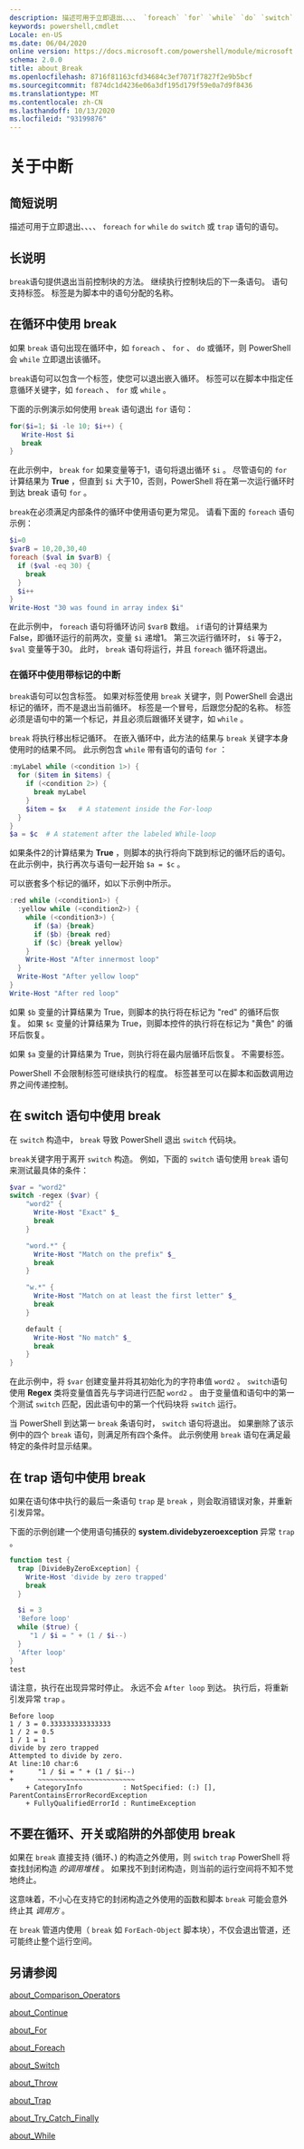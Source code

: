 ```yaml
---
description: 描述可用于立即退出、、、、 `foreach` `for` `while` `do` `switch` 或 `trap` 语句的语句。
keywords: powershell,cmdlet
Locale: en-US
ms.date: 06/04/2020
online version: https://docs.microsoft.com/powershell/module/microsoft.powershell.core/about/about_break?view=powershell-6&WT.mc_id=ps-gethelp
schema: 2.0.0
title: about_Break
ms.openlocfilehash: 8716f81163cfd34684c3ef7071f7827f2e9b5bcf
ms.sourcegitcommit: f874dc1d4236e06a3df195d179f59e0a7d9f8436
ms.translationtype: MT
ms.contentlocale: zh-CN
ms.lasthandoff: 10/13/2020
ms.locfileid: "93199876"
---
```

# <a name="about-break"></a>关于中断

## <a name="short-description"></a>简短说明

描述可用于立即退出、、、、 `foreach` `for` `while` `do` `switch` 或 `trap` 语句的语句。

## <a name="long-description"></a>长说明

`break`语句提供退出当前控制块的方法。
继续执行控制块后的下一条语句。 语句支持标签。 标签是为脚本中的语句分配的名称。

## <a name="using-break-in-loops"></a>在循环中使用 break

如果 `break` 语句出现在循环中，如 `foreach` 、 `for` 、 `do` 或循环，则 PowerShell 会 `while` 立即退出该循环。

`break`语句可以包含一个标签，使您可以退出嵌入循环。 标签可以在脚本中指定任意循环关键字，如 `foreach` 、 `for` 或 `while` 。

下面的示例演示如何使用 `break` 语句退出 `for` 语句：

```powershell
for($i=1; $i -le 10; $i++) {
   Write-Host $i
   break
}
```

在此示例中， `break` `for` 如果变量等于1，语句将退出循环 `$i` 。 尽管语句的 `for` 计算结果为 **True** ，但直到 `$i` 大于10，否则，PowerShell 将在第一次运行循环时到达 break 语句 `for` 。

`break`在必须满足内部条件的循环中使用语句更为常见。 请看下面的 `foreach` 语句示例：

```powershell
$i=0
$varB = 10,20,30,40
foreach ($val in $varB) {
  if ($val -eq 30) {
    break
  }
  $i++
}
Write-Host "30 was found in array index $i"
```

在此示例中， `foreach` 语句将循环访问 `$varB` 数组。 `if`语句的计算结果为 False，即循环运行的前两次，变量 `$i` 递增1。 第三次运行循环时， `$i` 等于2， `$val` 变量等于30。 此时， `break` 语句将运行，并且 `foreach` 循环将退出。

### <a name="using-a-labeled-break-in-a-loop"></a>在循环中使用带标记的中断

`break`语句可以包含标签。 如果对标签使用 `break` 关键字，则 PowerShell 会退出标记的循环，而不是退出当前循环。
标签是一个冒号，后跟您分配的名称。 标签必须是语句中的第一个标记，并且必须后跟循环关键字，如 `while` 。

`break` 将执行移出标记循环。 在嵌入循环中，此方法的结果与 `break` 关键字本身使用时的结果不同。 此示例包含 `while` 带有语句的语句 `for` ：

```powershell
:myLabel while (<condition 1>) {
  for ($item in $items) {
    if (<condition 2>) {
      break myLabel
    }
    $item = $x   # A statement inside the For-loop
  }
}
$a = $c  # A statement after the labeled While-loop
```

如果条件2的计算结果为 **True** ，则脚本的执行将向下跳到标记的循环后的语句。 在此示例中，执行再次与语句一起开始 `$a = $c` 。

可以嵌套多个标记的循环，如以下示例中所示。

```powershell
:red while (<condition1>) {
  :yellow while (<condition2>) {
    while (<condition3>) {
      if ($a) {break}
      if ($b) {break red}
      if ($c) {break yellow}
    }
    Write-Host "After innermost loop"
  }
  Write-Host "After yellow loop"
}
Write-Host "After red loop"
```

如果 `$b` 变量的计算结果为 True，则脚本的执行将在标记为 "red" 的循环后恢复。 如果 `$c` 变量的计算结果为 True，则脚本控件的执行将在标记为 "黄色" 的循环后恢复。

如果 `$a` 变量的计算结果为 True，则执行将在最内层循环后恢复。 不需要标签。

PowerShell 不会限制标签可继续执行的程度。 标签甚至可以在脚本和函数调用边界之间传递控制。

## <a name="using-break-in-a-switch-statement"></a>在 switch 语句中使用 break

在 `switch` 构造中， `break` 导致 PowerShell 退出 `switch` 代码块。

`break`关键字用于离开 `switch` 构造。 例如，下面的 `switch` 语句使用 `break` 语句来测试最具体的条件：

```powershell
$var = "word2"
switch -regex ($var) {
    "word2" {
      Write-Host "Exact" $_
      break
    }

    "word.*" {
      Write-Host "Match on the prefix" $_
      break
    }

    "w.*" {
      Write-Host "Match on at least the first letter" $_
      break
    }

    default {
      Write-Host "No match" $_
      break
    }
}
```

在此示例中，将 `$var` 创建变量并将其初始化为的字符串值 `word2` 。 `switch`语句使用 **Regex** 类将变量值首先与字词进行匹配 `word2` 。 由于变量值和语句中的第一个测试 `switch` 匹配，因此语句中的第一个代码块将 `switch` 运行。

当 PowerShell 到达第一 `break` 条语句时， `switch` 语句将退出。 如果删除了该示例中的四个 `break` 语句，则满足所有四个条件。 此示例使用 `break` 语句在满足最特定的条件时显示结果。

## <a name="using-break-in-a-trap-statement"></a>在 trap 语句中使用 break

如果在语句体中执行的最后一条语句 `trap` 是 `break` ，则会取消错误对象，并重新引发异常。

下面的示例创建一个使用语句捕获的 **system.dividebyzeroexception** 异常 `trap` 。

```powershell
function test {
  trap [DivideByZeroException] {
    Write-Host 'divide by zero trapped'
    break
  }

  $i = 3
  'Before loop'
  while ($true) {
     "1 / $i = " + (1 / $i--)
  }
  'After loop'
}
test
```

请注意，执行在出现异常时停止。 永远不会 `After loop` 到达。
执行后，将重新引发异常 `trap` 。

```Output
Before loop
1 / 3 = 0.333333333333333
1 / 2 = 0.5
1 / 1 = 1
divide by zero trapped
Attempted to divide by zero.
At line:10 char:6
+      "1 / $i = " + (1 / $i--)
+      ~~~~~~~~~~~~~~~~~~~~~~~~
    + CategoryInfo          : NotSpecified: (:) [], ParentContainsErrorRecordException
    + FullyQualifiedErrorId : RuntimeException
```

## <a name="do-not-use-break-outside-of-a-loop-switch-or-trap"></a>不要在循环、开关或陷阱的外部使用 break

如果在 `break` 直接支持 (循环、) 的构造之外使用，则 `switch` `trap` PowerShell 将查找封闭构造 _的调用堆栈_ 。 如果找不到封闭构造，则当前的运行空间将不知不觉地终止。

这意味着，不小心在支持它的封闭构造之外使用的函数和脚本 `break` 可能会意外终止其 _调用方_ 。

在 `break` 管道内使用（ `break` 如 `ForEach-Object` 脚本块），不仅会退出管道，还可能终止整个运行空间。

## <a name="see-also"></a>另请参阅

[about_Comparison_Operators](about_Comparison_Operators.md)

[about_Continue](about_Continue.md)

[about_For](about_For.md)

[about_Foreach](about_Foreach.md)

[about_Switch](about_Switch.md)

[about_Throw](about_Throw.md)

[about_Trap](about_Trap.md)

[about_Try_Catch_Finally](about_Try_Catch_Finally.md)

[about_While](about_While.md)

